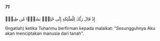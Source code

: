 ##### 71

<span class="ayah">إِذْ قَالَ رَبُّكَ لِلْمَلَٰٓئِكَةِ إِنِّى خَٰلِقٌۢ بَشَرًۭا مِّن طِينٍۢ</span>

<span class="ayah_translation">(Ingatlah) ketika Tuhanmu berfirman kepada malaikat: "Sesungguhnya Aku akan menciptakan manusia dari tanah".</span>
